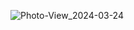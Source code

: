![Photo-View_2024-03-24](https://github.com/GrubCaloz/MecaTank/assets/163901454/98a0182f-5f99-48f6-8ce9-cc2d57e7d868)
